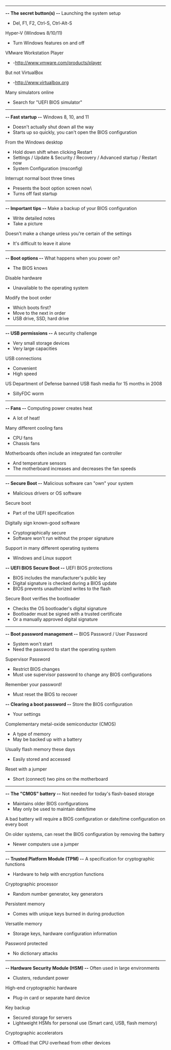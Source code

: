 ***
**-- The secret button(s) --**
Launching the system setup
- Del, F1, F2, Ctrl-S, Ctrl-Alt-S

Hyper-V (Windows 8/10/11)
- Turn Windows features on and off


VMware Workstation Player
- -http://www.vmware.com/products/player

But not VirtualBox
- -http://www.virtualbox.org

Many simulators online
- Search for "UEFI BIOS simulator"
---
**-- Fast startup --**
Windows 8, 10, and 11
- Doesn't actually shut down all the way
- Starts up so quickly, you can't open the BIOS configuration

From the Windows desktop
- Hold down shift when clicking Restart
- Settings / Update & Security / Recovery / Advanced startup / Restart now
- System Configuration (msconfig)

Interrupt normal boot three times
- Presents the boot option screen now\
- Turns off fast startup
---
**-- Important tips --**
Make a backup of your BIOS configuration
- Write detailed notes
- Take a picture

Doesn't make a change unless you're certain of the settings
- It's difficult to leave it alone
---
**-- Boot options --**
What happens when you power on?
- The BIOS knows

Disable hardware
- Unavailable to the operating system

Modify the boot order
- Which boots first?
- Move to the next in order
- USB drive, SSD, hard drive
---
**-- USB permissions --**
A security challenge
- Very small storage devices
- Very large capacities

USB connections
- Convenient
- High speed

US Department of Defense banned USB flash media for 15 months in 2008
- SillyFDC worm
---
**-- Fans --**
Computing power creates heat
- A lot of heat!

Many different cooling fans
- CPU fans 
- Chassis fans

Motherboards often include an integrated fan controller
- And temperature sensors
- The motherboard increases and decreases the fan speeds
---
**-- Secure Boot --**
Malicious software can "own" your system
- Malicious drivers or OS software

Secure boot
- Part of the UEFI specification

Digitally sign known-good software
- Cryptographically secure
- Software won't run without the proper signature

Support in many different operating systems
- Windows and Linux support


**-- UEFI BIOS Secure Boot --**
UEFI BIOS protections
- BIOS includes the manufacturer's public key
- Digital signature is checked during a BIOS update
- BIOS prevents unauthorized writes to the flash

Secure Boot verifies the bootloader
- Checks the OS bootloader's digital signature
- Bootloader must be signed with a trusted certificate
- Or a manually approved digital signature
---
**-- Boot password management --**
BIOS Password / User Password
- System won't start
- Need the password to start the operating system

Supervisor Password
- Restrict BIOS changes
- Must use supervisor password to change any BIOS configurations

Remember your password!
- Must reset the BIOS to recover


**-- Clearing a boot password --**
Store the BIOS configuration
- Your settings

Complementary metal-oxide semiconductor (CMOS)
- A type of memory
- May be backed up with a battery

Usually flash memory these days
- Easily stored and accessed

Reset with a jumper
- Short (connect) two pins on the motherboard
---
**-- The "CMOS" battery --**
Not needed for today's flash-based storage
- Maintains older BIOS configurations
- May only be used to maintain date/time

A bad battery will require a BIOS configuration or date/time configuration on every boot

On older systems, can reset the BIOS configuration by removing the battery
- Newer computers use a jumper
---
**-- Trusted Platform Module (TPM) --**
A specification for cryptographic functions
- Hardware to help with encryption functions

Cryptographic processor
- Random number generator, key generators

Persistent memory
- Comes with unique keys burned in during production

Versatile memory
- Storage keys, hardware configuration information

Password protected
- No dictionary attacks
---
**-- Hardware Security Module (HSM) --**
Often used in large environments
- Clusters, redundant power

High-end cryptographic hardware
- Plug-in card or separate hard device

Key backup
- Secured storage for servers
- Lightweight HSMs for personal use (Smart card, USB, flash memory)

Cryptographic accelerators
- Offload that CPU overhead from other devices